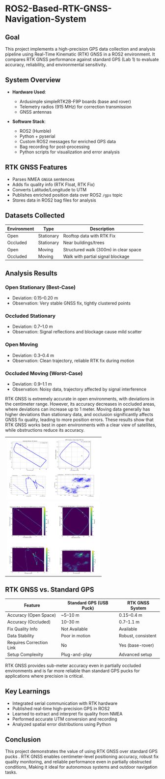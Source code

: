 # ROS2-Based-RTK-GNSS-Navigation-System

## Goal

This project implements a high-precision GPS data collection and analysis pipeline using Real-Time Kinematic (RTK) GNSS in a ROS2 environment. It compares RTK GNSS performance against standard GPS (Lab 1) to evaluate accuracy, reliability, and environmental sensitivity.

## System Overview

- **Hardware Used**:
  - Ardusimple simpleRTK2B-F9P boards (base and rover)
  - Telemetry radios (915 MHz) for correction transmission
  - GNSS antennas

- **Software Stack**:
  - ROS2 (Humble)
  - Python + pyserial
  - Custom ROS2 messages for enriched GPS data
  - Bag recording for post-processing
  - Python scripts for visualization and error analysis

## RTK GNSS Features

- Parses NMEA `GNGGA` sentences
- Adds fix quality info (RTK Float, RTK Fix)
- Converts Latitude/Longitude to UTM
- Publishes enriched position data over ROS2 `/gps` topic
- Stores data in ROS2 bag files for analysis

## Datasets Collected

| Environment | Type       | Description                                   |
|-------------|------------|-----------------------------------------------|
| Open        | Stationary | Rooftop data with RTK Fix                     |
| Occluded    | Stationary | Near buildings/trees                          |
| Open        | Moving     | Structured walk (300m) in clear space         |
| Occluded    | Moving     | Walk with partial signal blockage             |

## Analysis Results

### Open Stationary (Best-Case)

- Deviation: 0.15–0.20 m  
- Observation: Very stable GNSS fix, tightly clustered points

### Occluded Stationary

- Deviation: 0.7–1.0 m  
- Observation: Signal reflections and blockage cause mild scatter

### Open Moving

- Deviation: 0.3–0.4 m  
- Observation: Clean trajectory, reliable RTK fix during motion

### Occluded Moving (Worst-Case)

- Deviation: 0.9–1.1 m  
- Observation: Noisy data, trajectory affected by signal interference

RTK GNSS is extremely accurate in open environments, with deviations in the centimeter range. However, its accuracy
decreases in occluded areas, where deviations can increase up to 1 meter. Moving data generally has higher deviations than
stationary data, and occlusion significantly affects GNSS fix quality, leading to more position errors. These results show
that RTK GNSS works best in open environments with a clear view of satellites, while obstructions reduce its accuracy.

<table>
  <tr>
    <td><img src="results/RTK_GNSS1.png" alt="Scatterplot" width="300"/></td>
  </tr>
  <tr>
    <td><img src="results/RTK_GNSS2.png" alt="Scatterplot" width="300"/></td>
  </tr>
</table>


## RTK GNSS vs. Standard GPS 

| Feature                     | Standard GPS (USB Puck) | RTK GNSS System      |
|----------------------------|-------------------------|-----------------------|
| Accuracy (Open Space)      | ~5–10 m                 | 0.15–0.4 m            |
| Accuracy (Occluded)        | 10–30 m                 | 0.7–1.1 m             |
| Fix Quality Info           | Not Available           | Available             |
| Data Stability             | Poor in motion          | Robust, consistent    |
| Requires Correction Link   | No                      | Yes (base-rover)      |
| Setup Complexity           | Plug-and-play           | Advanced setup        |

RTK GNSS provides sub-meter accuracy even in partially occluded environments and is far more reliable than standard GPS pucks for applications where precision is critical.

## Key Learnings

- Integrated serial communication with RTK hardware
- Published real-time high-precision GPS in ROS2
- Learned to extract and interpret fix quality from NMEA
- Performed accurate UTM conversion and recording
- Analyzed spatial error distributions using Python

## Conclusion

This project demonstrates the value of using RTK GNSS over standard GPS pucks . RTK GNSS enables centimeter-level positioning accuracy, robust fix quality monitoring, and reliable performance even in partially obstructed conditions, Making it ideal for autonomous systems and outdoor navigation tasks.
